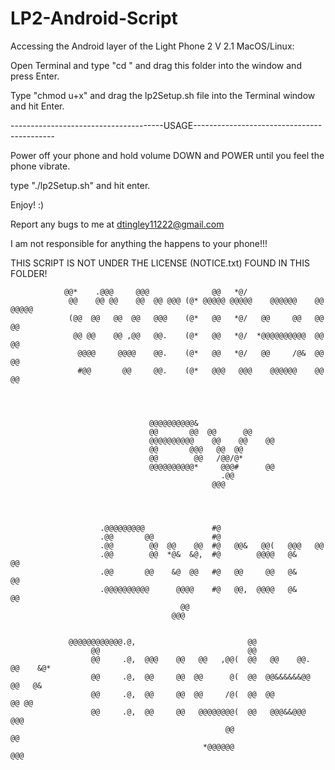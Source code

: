 # LP2-Android-Script
Accessing the Android layer of the Light Phone 2
V 2.1
MacOS/Linux:

Open Terminal and type "cd " and drag this folder into the window and press Enter.

Type "chmod u+x" and drag the lp2Setup.sh file into the Terminal window and hit Enter.

--------------------------------------USAGE-------------------------------------------

Power off your phone and hold volume DOWN and POWER until you feel the phone vibrate. 

type "./lp2Setup.sh" and hit enter. 

Enjoy! :)

Report any bugs to me at dtingley11222@gmail.com

I am not responsible for anything the happens to your phone!!! 

THIS SCRIPT IS NOT UNDER THE LICENSE (NOTICE.txt) FOUND IN THIS FOLDER! 

                @@*    .@@@     @@@              @@   *@/                                  
                 @@    @@ @@    @@  @@ @@@ (@* @@@@@ @@@@@    @@@@@@    @@ @@@@@           
                 (@@  @@   @@  @@   @@@    (@*   @@   *@/   @@     @@   @@     @@          
                  @@ @@    @@ ,@@   @@.    (@*   @@   *@/  *@@@@@@@@@@  @@     @@          
                   @@@@     @@@@    @@.    (@*   @@   *@/   @@     /@&  @@     @@          
                   #@@       @@     @@.    (@*   @@@   @@@    @@@@@@    @@     @@          
                                                                                
                                                                                
                                                                                
                                                                                
                                   @@@@@@@@@@&                                             
                                   @@       @@  @@      @@                                 
                                   @@@@@@@@@@    @@    @@    @@                            
                                   @@       @@@   @@  @@                                   
                                   @@        @@   /@@/@*                                   
                                   @@@@@@@@@@*     @@@#      @@                            
                                                   .@@                                     
                                                 @@@               



                                                                   
                        .@@@@@@@@@               #@                                        
                        .@@       @@             #@                                        
                        .@@        @@  @@    @@  #@   @@&   @@(   @@@   @@                 
                        .@@        @@  *@&  &@,  #@        @@@@   @&     @@                
                        .@@       @@    &@  @@   #@   @@     @@   @&     @@                
                        .@@@@@@@@@@      @@@@    #@   @@,  @@@@   @&     @@                
                                          @@                                               
                                        @@@                                                 
                                                                                
                                                                                
                 @@@@@@@@@@@@.@,                         @@                                
                      @@                                 @@                                
                      @@     .@,  @@@    @@   @@   ,@@(  @@   @@    @@.  @@    &@*         
                      @@     .@,  @@     @@  @@      @(  @@  @@&&&&&&@@   @@   @&          
                      @@     .@,  @@     @@  @@     /@(  @@  @@            @@ @@           
                      @@     .@,  @@     @@   @@@@@@@@(  @@   @@@&&@@@      @@@            
                                                    @@                      @@             
                                               *@@@@@@                    @@@

